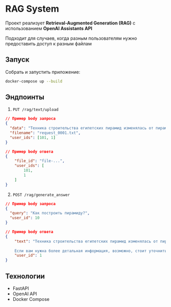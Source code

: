 # RAG System

Проект реализует **Retrieval-Augmented Generation (RAG)** с использованием **OpenAI Assistants API**

Подходит для случаев, когда разным пользователям нужно предоставить доступ к разным файлам

## Запуск

Собрать и запустить приложение:

```bash
docker-compose up --build
```
## Эндпоинты
1. `PUT /rag/text/upload`



```json
// Пример body запроса
{
  "data": "Техника строительства египетских пирамид изменялась от пирамиды к пирамиде. Существует множество гипотез относительно этого процесса, причем наука располагает определённой информацией о местоположении некоторых карьеров",
  "filename": "request_0001.txt",
  "user_ids": [101, 1]
}

// Пример body ответа
{
    "file_id": "file-...",
    "user_ids": [
        101,
        1
    ]
}
```

2. `POST /rag/generate_answer`

```json
// Пример body запроса
{
  "query": "Как построить пирамиду?",
  "user_id": 10
}

// Пример body ответа
{
    "text": "Техника строительства египетских пирамид изменялась от пирамиды к пирамиде. Существует множество гипотез относительно этого процесса, причем наука располагает определённой информацией о местоположении некоторых карьеров, откуда добывались материалы. Подробнее конкретной инструкции по построению пирамиды в доступных документах нет【4:0†request_0001.txt】.
    
    Если вам нужна более детальная информация, возможно, стоит уточнить, о какой именно пирамиде или методе строительства идет речь.",
    "user_id": 1
}
```

## Технологии
- FastAPI
- OpenAI API
- Docker Compose
